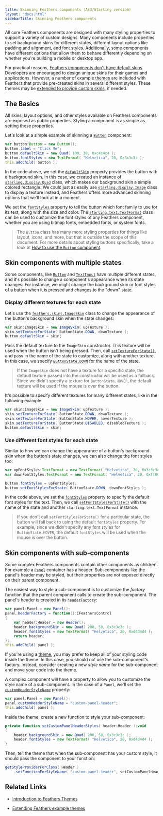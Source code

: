 ```yaml
---
title: Skinning Feathers components (AS3/Starling version)
layout: "docs.html"
sidebarTitle: Skinning Feathers components
---
```


All core Feathers components are designed with many styling properties to support a variety of custom designs. Many components include properties to set background skins for different states, different layout options like padding and alignment, and font styles. Additionally, some components have different options that allow them to behave differently depending on whether you're building a mobile or desktop app.

For practical reasons, [Feathers components don't have default skins](./faq/default-skins.md). Developers are encouraged to design unique skins for their games and applications. However, a number of example [themes](./themes.md) are included with Feathers that provide pre-created skins in several different styles. These themes may be [extended to provide custom skins](./extending-themes.md), if needed.

## The Basics

All skins, layout options, and other styles available on Feathers components are exposed as public properties. Styling a component is as simple as setting these properties.

Let's look at a simple example of skinning a [`Button`](./button.md) component:

```actionscript
var button:Button = new Button();
button.label = "Click Me";
button.defaultSkin = new Quad( 100, 30, 0xc4c4c4 );
button.fontStyles = new TextFormat( "Helvetica", 20, 0x3c3c3c );
this.addChild( button );
```

In the code above, we set the [`defaultSkin`](/api-reference/feathers/controls/BasicButton.html#defaultSkin) property provides the button with a background skin. In this case, we created an instance of [`starling.display.Quad`](http://doc.starling-framework.org/current/starling/display/Quad.html) class, which makes our background skin a simple colored rectangle. We could just as easily use [`starling.display.Image`](http://doc.starling-framework.org/current/starling/display/Image.html) class to display a texture instead, and Feathers offers more advanced skinning options that we'll look at in a moment.

We set the [`fontStyles`](/api-reference/feathers/controls/Button.html#fontStyles) property to tell the button which font family to use for its text, along with the size and color. The [`starling.text.TextFormat`](http://doc.starling-framework.org/current/starling/text/TextFormat.html) class can be used to customize the font styles of any Feathers component, whether you are using bitmap fonts, embedded fonts, or system fonts.

> The `Button` class has many more styling properties for things like layout, icons, and more, but that is outside the scope of this document. For more details about styling buttons specifically, take a look at [How to use the `Button` component](./button.md).

## Skin components with multiple states

Some components, like [`Button`](./button.md) and [`TextInput`](./text-input.md) have multiple different states, and it's possible to change a component's appearance when its state changes. For instance, we might change the background skin or font styles of a button when it is pressed and changes to the "down" state.

### Display different textures for each state

Let's use the [`feathers.skins.ImageSkin`](/api-reference/feathers/skins/ImageSkin.html) class to change the appearance of the button's background skin when the state changes:

```actionscript
var skin:ImageSkin = new ImageSkin( upTexture );
skin.setTextureForState( ButtonState.DOWN, downTexture );
button.defaultSkin = skin;
```

Pass the default texture to the `ImageSkin` constructor. This texture will be used when the button isn't being pressed. Then, call [`setTextureForState()`](</api-reference/feathers/skins/ImageSkin.html#setTextureForState()>), and pass in the name of the state to customize, along with another texture. In this case, we specify [`ButtonState.DOWN`](/api-reference/feathers/controls/ButtonState.html#DOWN) for the name of the state.

> If the `ImageSkin` does not have a texture for a specific state, the default texture passed into the constructor will be used as a fallback. Since we didn't specify a texture for `ButtonState.HOVER`, the default texture will be used if the mouse is over the button.

It's possible to specify different textures for many different states, like in the following example:

```actionscript
var skin:ImageSkin = new ImageSkin( upTexture );
skin.setTextureForState( ButtonState.DOWN, downTexture );
skin.setTextureForState( ButtonState.HOVER, hoverTexture );
skin.setTextureForState( ButtonState.DISABLED, disabledTexture );
button.defaultSkin = skin;
```

### Use different font styles for each state

Similar to how we can change the appearance of a button's background skin when the button's state changes, we can also change the font styles too:

```actionscript
var upFontStyles:TextFormat = new TextFormat( "Helvetica", 20, 0x3c3c3c );
var downFontStyles:TextFormat = new TextFormat( "Helvetica", 20, 0xff0000 );

button.fontStyles = upFontStyles;
button.setFontStylesForState( ButtonState.DOWN, downFontStyles );
```

In the code above, we set the [`fontStyles`](/api-reference/feathers/controls/Button.html#fontStyles) property to specify the default font styles for the text. Then, we call [`setFontStylesForState()`](</api-reference/feathers/controls/Button.html#setFontStylesForState()>) with the name of the state and another `starling.text.TextFormat` instance.

> If you don't call `setFontStylesForState()` for a particular state, the button will fall back to using the default `fontStyles` property. For example, since we didn't specify any font styles for `ButtonState.HOVER`, the default `fontStyles` will be used when the mouse is over the button.

## Skin components with sub-components

Some complex Feathers components contain other components as children. For example a [`Panel`](./panel.md) container has a header. Sub-components like the panel's header may be styled, but their properties are not exposed directly on their parent component.

The easiest way to style a sub-component is to customize the _factory_ function that the parent component calls to create the sub-component. The panel's header is created in its [`headerFactory`](/api-reference/feathers/controls/Panel.html#headerFactory):

```actionscript
var panel:Panel = new Panel();
panel.headerFactory = function():IFeathersControl
{
    var header:Header = new Header();
    header.backgroundSkin = new Quad( 200, 50, 0x3c3c3c );
    header.fontStyles = new TextFormat( "Helvetica", 20, 0xd4d4d4 );
    return header;
};
this.addChild( panel );
```

If you're using a [theme](./themes.md), you may prefer to keep all of your styling code inside the theme. In this case, you should not use the sub-component's factory. Instead, consider creating a new _style name_ for the sub-component and move your code into the theme.

A complex component will have a property to allow you to customize the style name of a sub-component. In the case of a `Panel`, we'll set the [`customHeaderStyleName`](/api-reference/feathers/controls/Panel.html#customHeaderStyleName) property:

```actionscript
var panel:Panel = new Panel();
panel.customHeaderStyleName = "custom-panel-header";
this.addChild( panel );
```

Inside the theme, create a new function to style your sub-component:

```actionscript
private function setCustomPanelHeaderStyles( header:Header ):void
{
    header.backgroundSkin = new Quad( 200, 50, 0x3c3c3c );
    header.fontStyles = new TextFormat( "Helvetica", 20, 0xd4d4d4 );
}
```

Then, tell the theme that when the sub-component has your custom style, it should pass the component to your function:

```actionscript
getStyleProviderForClass( Header )
    .setFunctionForStyleName( "custom-panel-header", setCustomPanelHeaderStyles );
```

## Related Links

- [Introduction to Feathers Themes](./themes.md)

- [Extending Feathers example themes](./extending-themes.md)
